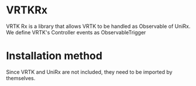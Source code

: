 # VRTKRx
VRTK Rx is a library that allows VRTK to be handled as Observable of UniRx. We define VRTK's Controller events as ObservableTrigger
# Installation method
Since VRTK and UniRx are not included, they need to be imported by themselves.
